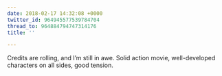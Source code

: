 ```yaml
---
date: 2018-02-17 14:32:08 +0000
twitter_id: 964945577539784704
thread_to: 964884794747314176
title: ''

---
```

Credits are rolling, and I’m still in awe. Solid action movie, well-developed characters on all sides, good tension.
